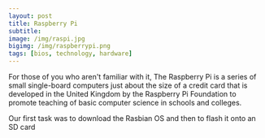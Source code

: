 ```yaml
---
layout: post
title: Raspberry Pi
subtitle: 
image: /img/raspi.jpg
bigimg: /img/raspberrypi.png
tags: [bios, technology, hardware]
---
```


<p>For those of you who aren't familiar with it, The Raspberry Pi is a series of small single-board computers just about the size of a credit card that is developed in the United Kingdom by the Raspberry Pi Foundation to promote teaching of basic computer science in schools and colleges.</p>

<p>Our first task was to download the Rasbian OS and then to flash it onto an SD card</p>
